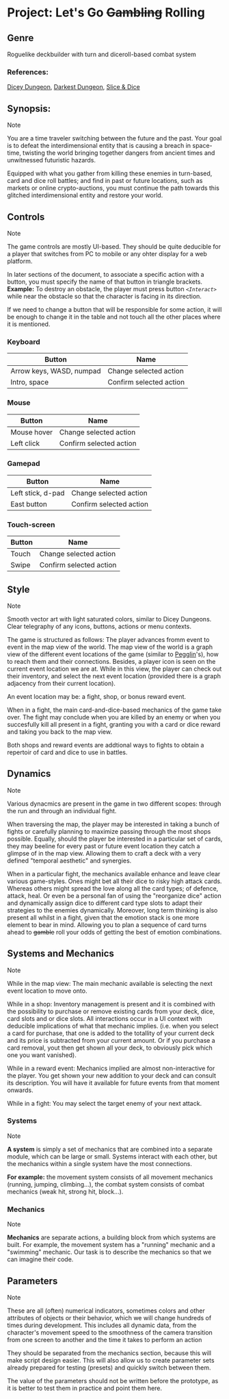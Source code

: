 # Project: Let's Go ~~Gambling~~ Rolling

## Genre

Roguelike deckbuilder with turn and diceroll-based combat system 

### References: 
[Dicey Dungeon](https://store.steampowered.com/app/861540/Dicey_Dungeons/), [Darkest Dungeon](https://store.steampowered.com/app/262060/Darkest_Dungeon/), [Slice & Dice](https://store.steampowered.com/app/1775490/Slice__Dice/)

## Synopsis: 

>[!NOTE]
>You are a time traveler switching between the future and the past. Your goal is to defeat the interdimensional entity that is causing a breach in space-time, twisting the world bringing together dangers from ancient times and unwitnessed futuristic hazards.
>
>Equipped with what you gather from killing these enemies in turn-based, card and dice roll battles; and find in past or future locations, such as markets or online crypto-auctions, you must continue the path towards this glitched interdimensional entity and restore your world.

## Controls

>[!NOTE]
>The game controls are mostly UI-based. They should be quite deducible for a player that switches from PC to mobile or any ohter display for a web platform.
>
>In later sections of the document, to associate a specific action with a button, you must specify the name of that button in triangle brackets.
>**Example:** To destroy an obstacle, the player must press button *`<Interact>`* while near the obstacle so that the character is facing in its direction.
>
>If we need to change a button that will be responsible for some action, it will be enough to change it in the table and not touch all the other places where it is mentioned.

### Keyboard

| Button | Name |
| ------ | ---- |
| Arrow keys, WASD, numpad | Change selected action |
| Intro, space | Confirm selected action |


### Mouse

| Button | Name |
| ------ | ---- |
| Mouse hover | Change selected action |
| Left click | Confirm selected action |


### Gamepad
| Button | Name |
| ------ | ---- |
| Left stick, d-pad | Change selected action |
| East button | Confirm selected action |


### Touch-screen
| Button | Name |
| ------ | ---- |
| Touch | Change selected action |
| Swipe | Confirm selected action |


## Style

>[!NOTE]
> Smooth vector art with light saturated colors, similar to Dicey Dungeons. Clear telegraphy of any icons, buttons, actions or menu contexts.
>
>The game is structured as follows:
>The player advances fromm event to event in the map view of the world. The map view of the world is a graph view of the different event locations of the game (similar to [Pegglin](https://store.steampowered.com/app/1296610/Peglin/)'s), how to reach them and their connections. Besides, a player icon is seen on the current event location we are at. While in this view, the player can check out their inventory, and select the next event location (provided there is a graph adjacency from their current location).
>
>An event location may be: a fight, shop, or bonus reward event.
>
>When in a fight, the main card-and-dice-based mechanics of the game take over. The fight may conclude when you are killed by an enemy or when you succesfully kill all present in a fight, granting you with a card or dice reward and taking you back to the map view.
>
>Both shops and reward events are addtional ways to fights to obtain a repertoir of card and dice to use in battles.


## Dynamics

>[!NOTE]
>Various dynacmics are present in the game in two different scopes: through the run and through an individual fight.
>
>When traversing the map, the player may be interested in taking a bunch of fights or carefully planning to maximize passing through the most shops possible.
>Equally, should the player be interested in a particular set of cards, they may beeline for every past or future event location they catch a glimpse of in the map view. Allowing them to craft a deck with a very defined "temporal aesthetic" and synergies.
>
>When in a particular fight, the mechanics available enhance and leave clear various game-styles. Ones might bet all their dice to risky high attack cards. Whereas others might spread the love along all the card types; of defence, attack, heal. Or even be a personal fan of using the "reorganize dice" action and dynamically assign dice to different card type slots to adapt their strategies to the enemies dynamically.
>Moreover, long term thinking is also present all whilst in a fight, given that the emotion stack is one more element to bear in mind. Allowing you to plan a sequence of card turns ahead to ~~gamble~~ roll your odds of getting the best of emotion combinations.


## Systems and Mechanics

>[!NOTE]
> While in the map view: The main mechanic available is selecting the next event location to move onto.
>
>While in a shop: Inventory management is present and it is combined with the possibility to purchase or remove existing cards from your deck, dice, card slots and or dice slots. All interactions occur in a UI context with deducible implications of what that mechanic implies. (i.e. when you select a card for purchase, that one is added to the totallity of your current deck and its price is subtracted from your current amount. Or if you purchase a card removal, yout then get shown all your deck, to obviously pick which one you want vanished).
>
>While in a reward event: Mechanics implied are almost non-interactive for the player. You get shown your new addition to your deck and can consult its description. You will have it available for future events from that moment onwards.
>
>While in a fight: You may select the target enemy of your next attack.


### Systems

>[!NOTE]
>
>**A system** is simply a set of mechanics that are combined into a separate module, which can be large or small. Systems interact with each other, but the mechanics within a single system have the most connections.  
>
>**For example:** the movement system consists of all movement mechanics (running, jumping, climbing...), the combat system consists of combat mechanics (weak hit, strong hit, block...).


### Mechanics

>[!NOTE]
> 
> **Mechanics** are separate actions, a building block from which systems are built. For example, the movement system has a "running" mechanic and a "swimming" mechanic. Our task is to describe the mechanics so that we can imagine their code.


## Parameters

>[!NOTE]
>
>These are all (often) numerical indicators, sometimes colors and other attributes of objects or their behavior, which we will change hundreds of times during development. This includes all dynamic data, from the character's movement speed to the smoothness of the camera transition from one screen to another and the time it takes to perform an action
>
>They should be separated from the mechanics section, because this will make script design easier. This will also allow us to create parameter sets already prepared for testing (presets) and quickly switch between them.
>
>The value of the parameters should not be written before the prototype, as it is better to test them in practice and point them here.
